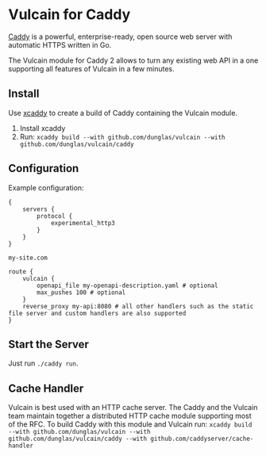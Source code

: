 # Vulcain for Caddy

[Caddy](https://caddyserver.com/) is a powerful, enterprise-ready, open source web server with automatic HTTPS written in Go.

The Vulcain module for Caddy 2 allows to turn any existing web API in a one supporting all features of Vulcain in a few minutes.

## Install

Use [xcaddy](https://github.com/caddyserver/xcaddy) to create a build of Caddy containing the Vulcain module.

1. Install xcaddy
2. Run: `xcaddy build --with github.com/dunglas/vulcain --with github.com/dunglas/vulcain/caddy`

## Configuration

Example configuration:

```caddyfile
{
    servers {
        protocol {
            experimental_http3
        }
    }
}

my-site.com

route {
    vulcain {
        openapi_file my-openapi-description.yaml # optional
        max_pushes 100 # optional
    }
    reverse_proxy my-api:8080 # all other handlers such as the static file server and custom handlers are also supported
}
```

## Start the Server

Just run `./caddy run`.

## Cache Handler

Vulcain is best used with an HTTP cache server. The Caddy and the Vulcain team maintain together a distributed HTTP cache module supporting most of the RFC. To build Caddy with this module and Vulcain run: `xcaddy build  --with github.com/dunglas/vulcain --with github.com/dunglas/vulcain/caddy --with github.com/caddyserver/cache-handler`
